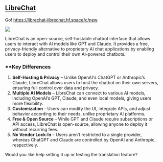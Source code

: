 ## [LibreChat](https://www.librechat.ai/)

Go! https://librechat-librechat.hf.space/c/new

![](https://upload.wikimedia.org/wikipedia/en/c/c3/Flag_of_France.svg)

LibreChat is an open-source, self-hostable chatbot interface that allows users to interact with AI models like GPT and Claude. It provides a free, privacy-friendly alternative to proprietary AI chat applications by enabling users to deploy and control their own AI-powered chatbots.

### **Key Differences 
1. **Self-Hosting & Privacy** – Unlike OpenAI's ChatGPT or Anthropic’s Claude, LibreChat allows users to host the chatbot on their own servers, ensuring full control over data and privacy.  
2. **Multiple AI Models** – LibreChat can connect to various AI models, including OpenAI’s GPT, Claude, and even local models, giving users more flexibility.  
3. **Customization** – Users can modify the UI, integrate APIs, and adjust behavior according to their needs, unlike proprietary AI platforms.  
4. **Free & Open Source** – While GPT and Claude require subscriptions or API access, LibreChat is open-source, allowing anyone to deploy it without recurring fees.  
5. **No Vendor Lock-In** – Users aren’t restricted to a single provider, whereas ChatGPT and Claude are controlled by OpenAI and Anthropic, respectively.  

Would you like help setting it up or testing the translation feature?
